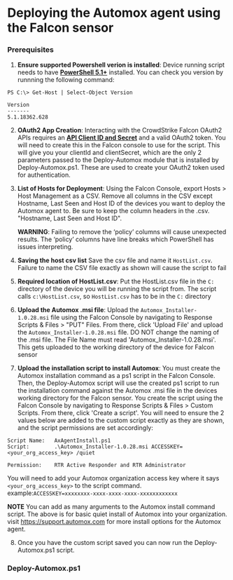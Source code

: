 # Deploying the Automox agent using the Falcon sensor

### Prerequisites
1.  **Ensure supported Powershell verion is installed**: Device running script needs to have **[PowerShell 5.1+](https://github.com/PowerShell/PowerShell#get-powershell)** installed. You can check you version by runnning the following command:

```
PS C:\> Get-Host | Select-Object Version

Version      
-------      
5.1.18362.628
```

2. **OAuth2 App Creation**: Interacting with the CrowdStrike Falcon OAuth2 APIs requires an **[API Client ID and Secret](https://falcon.crowdstrike.com/support/api-clients-and-keys)** and a valid OAuth2 token. You will need to create this in the Falcon console to use for the script. This will give you your clientId and clientSecret, which are the only 2 parameters passed to the Deploy-Automox module that is installed by Deploy-Automox.ps1. These are used to create your OAuth2 token used for authentication. 
    

3. **List of Hosts for Deployment**: Using the Falcon Console, export Hosts > Host Management as a CSV. Remove all columns in the CSV except Hostname, Last Seen and Host ID of the devices you want to deploy the Automox agent to. Be sure to keep the column headers in the .csv. "Hostname, Last Seen and Host ID".  
   
      **WARNING**: Failing to remove the ‘policy’ columns will cause unexpected results. The ‘policy’ columns have line breaks which PowerShell has issues interpreting.


4. **Saving the host csv list** Save the csv file and name it ```HostList.csv```. Failure to name the CSV file exactly as shown will cause the script to fail


5. **Required location of HostList.csv**: Put the HostList.csv file in the ```C:``` directory of the device you will be running the script from. The script calls ```c:\HostList.csv```, so ```HostList.csv``` has to be in the ```C:``` directory 

6. **Upload the Automox .msi file**: Upload the ```Automox_Installer-1.0.28.msi``` file using the Falcon Console by navigating to Response Scripts & Files > "PUT" Files. From there, click 'Upload File' and upload the  ```Automox_Installer-1.0.28.msi``` file. DO NOT change the naming of the .msi file. The File Name must read 'Automox_Installer-1.0.28.msi'. This gets uploaded to the working directory of the device for Falcon sensor

7.  **Upload the installation script to install Automox**: You must create the Automox installation command as a ps1 script in the Falcon Console. Then, the Deploy-Automox script will use the created ps1 script to run the installation command against the Automox .msi file in the devices working directory for the Falcon sensor. You create the script using the Falcon Console by navigating to Response Scripts & Files > Custom Scripts. From there, click 'Create a script'. You will need to ensure the 2 values below are added to the custom script exactly as they are shown, and the script permissions are set accordingly:
```
Script Name:   AxAgentInstall.ps1
Script:        .\Automox_Installer-1.0.28.msi ACCESSKEY=<your_org_access_key> /quiet

Permission:    RTR Active Responder and RTR Administrator
````
You will need to add your Automox organization access key where it says ```<your_org_access_key>``` to the script command. 
example:```ACCESSKEY=xxxxxxxx-xxxx-xxxx-xxxx-xxxxxxxxxxxx```

**NOTE** You can add as many arguments to the Automox install command script. The above is for basic quiet install of Automox into your organization. visit https://support.automox.com for more install options for the Automox agent.

8. Once you have the custom script saved you can now run the Deploy-Automox.ps1 script.


### Deploy-Automox.ps1 


